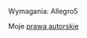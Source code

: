 Wymagania: Allegro5







Moje [prawa autorskie](https://github.com/user-attachments/assets/858cb878-e621-498b-9fcb-fd9d2d94fe11) 





